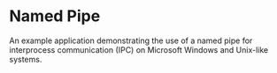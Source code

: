 # Named Pipe
An example application demonstrating the use of a named pipe for interprocess communication (IPC) on Microsoft Windows and Unix-like systems.